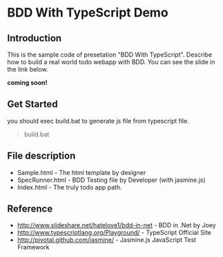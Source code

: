 BDD With TypeScript Demo
=================

## Introduction

This is the sample code of presetation "BDD With TypeScript".
Describe how to build a real world todo webapp with BDD.
You can see the slide in the link below.

**coming soon!** 

## Get Started

you should exec build.bat to generate js file from typescript file.

> build.bat

## File description

- Sample.html - The html template by designer
- SpecRunner.html - BDD Testing file by Developer (with jasmine.js)
- Index.html - The truly todo app path.

## Reference
- http://www.slideshare.net/hatelove1/bdd-in-net - BDD in .Net by Joey
- http://www.typescriptlang.org/Playground/ - TypeScript Official Site
- http://pivotal.github.com/jasmine/ - Jasmine.js JavaScript Test Framework

